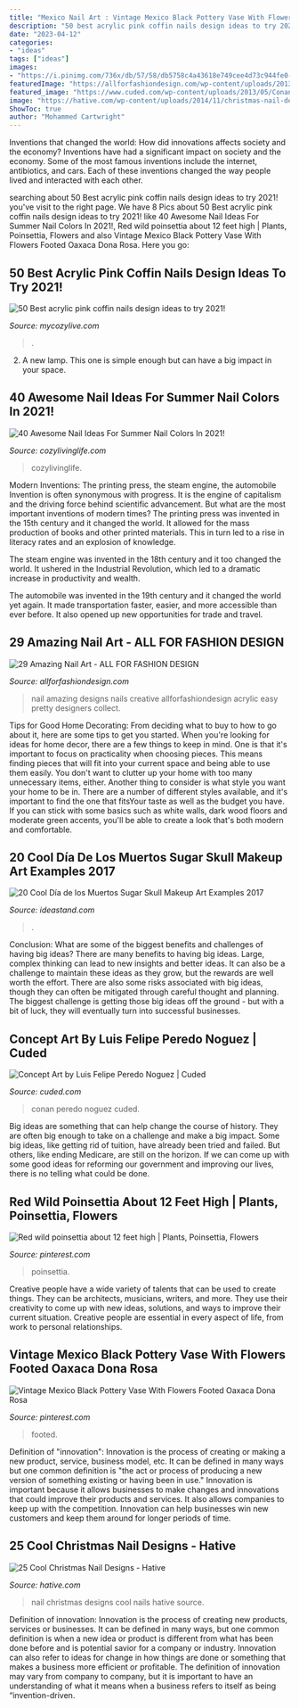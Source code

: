 ```yaml
---
title: "Mexico Nail Art : Vintage Mexico Black Pottery Vase With Flowers Footed Oaxaca Dona Rosa"
description: "50 best acrylic pink coffin nails design ideas to try 2021!"
date: "2023-04-12"
categories:
- "ideas"
tags: ["ideas"]
images:
- "https://i.pinimg.com/736x/db/57/58/db5758c4a43618e749cee4d73c944fe0--poinsettia-hawaii.jpg"
featuredImage: "https://allforfashiondesign.com/wp-content/uploads/2013/06/nails-art-29.png"
featured_image: "https://www.cuded.com/wp-content/uploads/2013/05/Conan.jpg"
image: "https://hative.com/wp-content/uploads/2014/11/christmas-nail-designs/12-cool-christmas-nail-designs.jpg"
ShowToc: true
author: "Mohammed Cartwright"
---
```



Inventions that changed the world: How did innovations affects society and the economy?
Inventions have had a significant impact on society and the economy. Some of the most famous inventions include the internet, antibiotics, and cars. Each of these inventions changed the way people lived and interacted with each other.

	

		
searching about 50 Best acrylic pink coffin nails design ideas to try 2021! you've visit to the right page. We have 8 Pics about 50 Best acrylic pink coffin nails design ideas to try 2021! like 40 Awesome Nail Ideas For Summer Nail Colors In 2021!, Red wild poinsettia about 12 feet high | Plants, Poinsettia, Flowers and also Vintage Mexico Black Pottery Vase With Flowers Footed Oaxaca Dona Rosa. Here you go:
		
    
## 50 Best Acrylic Pink Coffin Nails Design Ideas To Try 2021!

<img loading=lazy src="https://mycozylive.com/wp-content/uploads/2021/04/47-1.jpg" onerror="this.onerror=null;this.src='https://tse4.mm.bing.net/th?id=OIP.Bq0Z2UmomzjHc0CIK6MFhQHaLH&amp;pid=15.1';" alt="50 Best acrylic pink coffin nails design ideas to try 2021!">

_Source: mycozylive.com_

>. 

	

2. A new lamp. This one is simple enough but can have a big impact in your space.

    
## 40 Awesome Nail Ideas For Summer Nail Colors In 2021!

<img loading=lazy src="https://cozylivinglife.com/wp-content/uploads/2021/05/10-2.jpg" onerror="this.onerror=null;this.src='https://tse2.mm.bing.net/th?id=OIP.bJsCCGYZSv-aUMbeHZyeEgHaLH&amp;pid=15.1';" alt="40 Awesome Nail Ideas For Summer Nail Colors In 2021!">

_Source: cozylivinglife.com_

>cozylivinglife. 

	

Modern Inventions: The printing press, the steam engine, the automobile
Invention is often synonymous with progress. It is the engine of capitalism and the driving force behind scientific advancement. But what are the most important inventions of modern times?
The printing press was invented in the 15th century and it changed the world. It allowed for the mass production of books and other printed materials. This in turn led to a rise in literacy rates and an explosion of knowledge.

The steam engine was invented in the 18th century and it too changed the world. It ushered in the Industrial Revolution, which led to a dramatic increase in productivity and wealth.

The automobile was invented in the 19th century and it changed the world yet again. It made transportation faster, easier, and more accessible than ever before. It also opened up new opportunities for trade and travel.

    
## 29 Amazing Nail Art - ALL FOR FASHION DESIGN

<img loading=lazy src="https://allforfashiondesign.com/wp-content/uploads/2013/06/nails-art-29.png" onerror="this.onerror=null;this.src='https://tse3.mm.bing.net/th?id=OIP.iVElDTibIB4Mhc9LUcqYaQHaLb&amp;pid=15.1';" alt="29 Amazing Nail Art - ALL FOR FASHION DESIGN">

_Source: allforfashiondesign.com_

>nail amazing designs nails creative allforfashiondesign acrylic easy pretty designers collect. 

	

Tips for Good Home Decorating: From deciding what to buy to how to go about it, here are some tips to get you started.
When you're looking for ideas for home decor, there are a few things to keep in mind. One is that it's important to focus on practicality when choosing pieces. This means finding pieces that will fit into your current space and being able to use them easily. You don't want to clutter up your home with too many unnecessary items, either. Another thing to consider is what style you want your home to be in. There are a number of different styles available, and it's important to find the one that fitsYour taste as well as the budget you have. If you can stick with some basics such as white walls, dark wood floors and moderate green accents, you'll be able to create a look that's both modern and comfortable.

    
## 20 Cool Día De Los Muertos Sugar Skull Makeup Art Examples 2017

<img loading=lazy src="https://ideastand.com/wp-content/uploads/2014/05/dia-de-los-muertos/11-day-of-the-dead-make-up.jpg" onerror="this.onerror=null;this.src='https://tse3.mm.bing.net/th?id=OIP.RAcfF7n2-vRDyyR8OlxolQHaJ0&amp;pid=15.1';" alt="20 Cool Día de los Muertos Sugar Skull Makeup Art Examples 2017">

_Source: ideastand.com_

>. 

	

Conclusion: What are some of the biggest benefits and challenges of having big ideas?
There are many benefits to having big ideas. Large, complex thinking can lead to new insights and better ideas. It can also be a challenge to maintain these ideas as they grow, but the rewards are well worth the effort. There are also some risks associated with big ideas, though they can often be mitigated through careful thought and planning. The biggest challenge is getting those big ideas off the ground - but with a bit of luck, they will eventually turn into successful businesses.

    
## Concept Art By Luis Felipe Peredo Noguez | Cuded

<img loading=lazy src="https://www.cuded.com/wp-content/uploads/2013/05/Conan.jpg" onerror="this.onerror=null;this.src='https://tse3.mm.bing.net/th?id=OIP.7-JMwC0dJTQogG6CmWyScwHaKv&amp;pid=15.1';" alt="Concept Art by Luis Felipe Peredo Noguez | Cuded">

_Source: cuded.com_

>conan peredo noguez cuded. 

	

Big ideas are something that can help change the course of history. They are often big enough to take on a challenge and make a big impact. Some big ideas, like getting rid of tuition, have already been tried and failed. But others, like ending Medicare, are still on the horizon. If we can come up with some good ideas for reforming our government and improving our lives, there is no telling what could be done.

    
## Red Wild Poinsettia About 12 Feet High | Plants, Poinsettia, Flowers

<img loading=lazy src="https://i.pinimg.com/736x/db/57/58/db5758c4a43618e749cee4d73c944fe0--poinsettia-hawaii.jpg" onerror="this.onerror=null;this.src='https://tse4.mm.bing.net/th?id=OIP.n51DQhPdpIiCflGMfKdgfwHaJ3&amp;pid=15.1';" alt="Red wild poinsettia about 12 feet high | Plants, Poinsettia, Flowers">

_Source: pinterest.com_

>poinsettia. 

	

Creative people have a wide variety of talents that can be used to create things. They can be architects, musicians, writers, and more. They use their creativity to come up with new ideas, solutions, and ways to improve their current situation. Creative people are essential in every aspect of life, from work to personal relationships.

    
## Vintage Mexico Black Pottery Vase With Flowers Footed Oaxaca Dona Rosa

<img loading=lazy src="https://i.pinimg.com/736x/c2/fe/3d/c2fe3d09612d971a5d38f3aca47bc46f--pottery-vase-oaxaca.jpg" onerror="this.onerror=null;this.src='https://tse1.mm.bing.net/th?id=OIP.cS0MRdPedJy54Lmw_zKJ9AHaJ4&amp;pid=15.1';" alt="Vintage Mexico Black Pottery Vase With Flowers Footed Oaxaca Dona Rosa">

_Source: pinterest.com_

>footed. 

	

Definition of "innovation":
Innovation is the process of creating or making a new product, service, business model, etc. It can be defined in many ways but one common definition is "the act or process of producing a new version of something existing or having been in use." 
Innovation is important because it allows businesses to make changes and innovations that could improve their products and services. It also allows companies to keep up with the competition. Innovation can help businesses win new customers and keep them around for longer periods of time.

    
## 25 Cool Christmas Nail Designs - Hative

<img loading=lazy src="https://hative.com/wp-content/uploads/2014/11/christmas-nail-designs/12-cool-christmas-nail-designs.jpg" onerror="this.onerror=null;this.src='https://tse2.mm.bing.net/th?id=OIP.FlkmJgtuyEPWM4P9xG6RhAHaEs&amp;pid=15.1';" alt="25 Cool Christmas Nail Designs - Hative">

_Source: hative.com_

>nail christmas designs cool nails hative source. 

	

Definition of innovation:
Innovation is the process of creating new products, services or businesses. It can be defined in many ways, but one common definition is when a new idea or product is different from what has been done before and is potential savior for a company or industry. Innovation can also refer to ideas for change in how things are done or something that makes a business more efficient or profitable. The definition of innovation may vary from company to company, but it is important to have an understanding of what it means when a business refers to itself as being “invention-driven.


